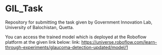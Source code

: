 # GIL_Task
Repository for submitting the task given by Government Innovation Lab, University of Balochistan, Quetta.

You can access the trained model which is deployed at the Roboflow platform at the given link below:
link: https://universe.roboflow.com/learn-through-experiments/glaucoma-detection-updated/model/1
